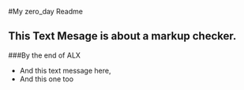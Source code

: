 #My zero_day Readme
## This Text Mesage is about a markup checker.
###By the end of ALX
- And this text message here, 
- And this one too

